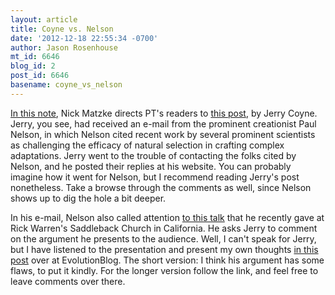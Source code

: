 ```yaml
---
layout: article
title: Coyne vs. Nelson
date: '2012-12-18 22:55:34 -0700'
author: Jason Rosenhouse
mt_id: 6646
blog_id: 2
post_id: 6646
basename: coyne_vs_nelson
---
```

[In this note](http://pandasthumb.org/archives/2012/12/jerry-coyne-pwn.html), Nick Matzke directs PT's readers to [this post](http://whyevolutionistrue.wordpress.com/2012/12/11/a-marshall-mcluhan-moment-with-creationist-paul-nelson/), by Jerry Coyne.  Jerry, you see, had received an e-mail from the prominent creationist Paul Nelson, in which Nelson cited recent work by several prominent scientists as challenging the efficacy of natural selection in crafting complex adaptations.  Jerry went to the trouble of contacting the folks cited by Nelson, and he posted their replies at his website.  You can probably imagine how it went for Nelson, but I recommend reading Jerry's post nonetheless.  Take a browse through the comments as well, since Nelson shows up to dig the hole a bit deeper.

In his e-mail, Nelson also called attention [to this talk](http://www.saddleback.com/mc/m/7ece8/) that he recently gave at Rick Warren's Saddleback Church in California.  He asks Jerry to comment on the argument he presents to the audience.  Well, I can't speak for Jerry, but I have listened to the presentation and present my own thoughts [in this post](http://scienceblogs.com/evolutionblog/2012/12/19/coyne-vs-nelson/) over at EvolutionBlog.  The short version: I think his argument has some flaws, to put it kindly.  For the longer version follow the link, and feel free to leave comments over there.
